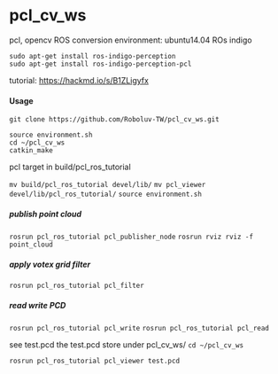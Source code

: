 # pcl_cv_ws
pcl, opencv ROS conversion 
environment: ubuntu14.04 ROs indigo

```
sudo apt-get install ros-indigo-perception
sudo apt-get install ros-indigo-perception-pcl
```
tutorial:
https://hackmd.io/s/B1ZLigyfx

#### Usage
`git clone https://github.com/Roboluv-TW/pcl_cv_ws.git`

```
source environment.sh
cd ~/pcl_cv_ws
catkin_make
```
pcl target in 
build/pcl_ros_tutorial

`mv build/pcl_ros_tutorial devel/lib/`
`mv pcl_viewer devel/lib/pcl_ros_tutorial/`
`source environment.sh`
##### publish point cloud
`rosrun pcl_ros_tutorial pcl_publisher_node`
`rosrun rviz rviz -f point_cloud`
##### apply votex grid filter 
`rosrun pcl_ros_tutorial pcl_filter`
##### read write PCD
`rosrun pcl_ros_tutorial pcl_write`
`rosrun pcl_ros_tutorial pcl_read`

see test.pcd
the test.pcd store under pcl_cv_ws/
`cd ~/pcl_cv_ws`

`rosrun pcl_ros_tutorial pcl_viewer test.pcd`


